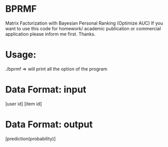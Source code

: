 BPRMF
=====

Matrix Factorization with Bayesian Personal Ranking (Optimize AUC)
If you want to use this code for
homework/ academic publication or commercial application
please inform me first. Thanks.

Usage:
=============
./bprmf => will print all the option of the program


Data Format: input
=====================
[user id] [item id]

Data Format: output
=========================
[prediction(probability)]


